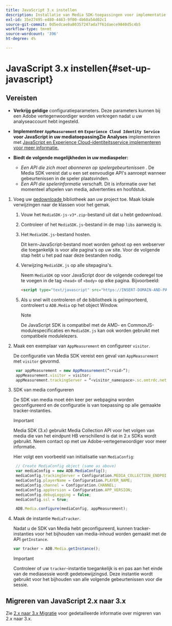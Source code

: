```yaml
---
title: JavaScript 3.x instellen
description: Installatie van Media SDK-toepassingen voor implementatie op JavaScript 3.x.
exl-id: 35e27495-e480-4463-9f00-4b60a54d02c1
source-git-commit: 0d5edcae0a80357247ada7f61daece9840d5c4b5
workflow-type: tm+mt
source-wordcount: '396'
ht-degree: 4%

---
```


# JavaScript 3.x instellen{#set-up-javascript}

## Vereisten

* **Verkrijg geldige**
configuratieparameters. Deze parameters kunnen bij een Adobe vertegenwoordiger worden verkregen nadat u uw analyseaccount hebt ingesteld.
* **Implementeer  `AppMeasurement` en  `Experience Cloud Identity Service` voor JavaScript in uw mediatoepassingZie Analyses**
implementeren met  [JavaScript en Experience Cloud-identiteitsservice ](https://experienceleague.adobe.com/docs/analytics/implementation/js/overview.html)   [implementeren voor meer informatie.](https://docs.adobe.com/content/help/en/id-service/using/implementation/setup-analytics.html)

* **Biedt de volgende mogelijkheden in uw mediaspeler:**

   * *Een API die zich moet abonneren op spelergebeurtenissen* . De Media SDK vereist dat u een set eenvoudige API&#39;s aanroept wanneer gebeurtenissen in de speler plaatsvinden.
   * *Een API die spelerinformatie*  verschaft. Dit is informatie over het momenteel afspelen van media, advertenties en hoofdstuk.

1. Voeg uw [gedownloade ](/help/sdk-implement/download-sdks.md#download-3x-sdks) bibliotheek aan uw project toe. Maak lokale verwijzingen naar de klassen voor het gemak.

   1. Vouw het `MediaSDK-js-v3*.zip`-bestand uit dat u hebt gedownload.
   1. Controleer of het `MediaSDK.js`-bestand in de map `libs` aanwezig is.

   1. Het `MediaSDK.js`-bestand hosten.

      Dit kern-JavaScript-bestand moet worden gehost op een webserver die toegankelijk is voor alle pagina&#39;s op uw site. Voor de volgende stap hebt u het pad naar deze bestanden nodig.

   1. Verwijzing `MediaSDK.js` op alle sitepagina&#39;s.

      Neem `MediaSDK` op voor JavaScript door de volgende coderegel toe te voegen in de tag `<head>` of `<body>` op elke pagina. Bijvoorbeeld:

      ```html
      <script type="text/javascript" src="https://INSERT-DOMAIN-AND-PATH-TO-CODE-HERE/MediaSDK.js"></script>
      ```

   1. Als u snel wilt controleren of de bibliotheek is geïmporteerd, controleert u `ADB.Media` op het object Window.

      >[!NOTE]
      >
      >De JavaScript SDK is compatibel met de AMD- en CommonJS-modulespecificaties en `MediaSDK.js` kan ook worden gebruikt met compatibele modulelezers.

1. Maak een exemplaar van `AppMeasurement` en configureer `visitor`.

   De configuratie van Media SDK vereist een geval van `AppMeasurement` met `visitor` gevormd.

   ```js
    var appMeasurement = new AppMeasurement(“<rsid>”);
    appMeasurement.visitor = visitor;
    appMeasurement.trackingServer = “<visitor_namespace>.sc.omtrdc.net”;
   ```

1. SDK van media configureren

   De SDK van media moet één keer per webpagina worden geconfigureerd en de configuratie is van toepassing op alle gemaakte tracker-instanties.

   >[!IMPORTANT]
   >
   > Media SDK (3.x) gebruikt Media Collection API voor het volgen van media die van het eindpunt HB verschillend is dat in 2.x SDKs wordt gebruikt. Neem contact op met uw Adobe-vertegenwoordiger voor meer informatie.

   Hier volgt een voorbeeld van initialisatie van `MediaConfig`:

   ```js
    // Create MediaConfig object (same as above)
    var mediaConfig = new ADB.MediaConfig();
    mediaConfig.trackingServer = Configuration.MEDIA_COLLECTION_ENDPOINT;
    mediaConfig.playerName = Configuration.PLAYER_NAME;
    mediaConfig.channel = Configuration.CHANNEL;
    mediaConfig.appVersion = Configuration.APP_VERSION;
    mediaConfig.debugLogging = false;
    mediaConfig.ssl = true;
   
    ADB.Media.configure(mediaConfig, appMeasurement);
   ```

1. Maak de instantie `MediaTracker`.

   Nadat u de SDK van Media hebt geconfigureerd, kunnen tracker-instanties voor het bijhouden van media-inhoud worden gemaakt met de API `getInstance`.

   ```js
   var tracker = ADB.Media.getInstance();
   ```

   >[!IMPORTANT]
   >
   >Controleer of uw `tracker`-instantie toegankelijk is en pas aan het einde van de mediasessie wordt gedetoewijzingsd. Deze instantie wordt gebruikt voor het bijhouden van alle volgende gebeurtenissen voor die sessie.

## Migreren van JavaScript 2.x naar 3.x

Zie [2.x naar 3.x Migratie](https://adobe-marketing-cloud.github.io/media-sdks/reference/javascript_3x/MigrationGuide.html) voor gedetailleerde informatie over migreren van 2.x naar 3.x.
